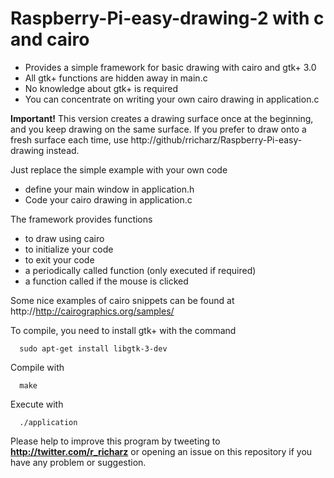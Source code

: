 # Raspberry-Pi-easy-drawing-2 with c and cairo
- Provides a simple framework for basic drawing with cairo and gtk+ 3.0
- All gtk+ functions are hidden away in main.c
- No knowledge about gtk+ is required
- You can concentrate on writing your own cairo drawing in application.c

**Important!** This version creates a drawing surface once at the beginning, and you keep
drawing on the same surface. If you prefer to draw onto a fresh surface each time, use
http://github/rricharz/Raspberry-Pi-easy-drawing instead.

Just replace the simple example with your own code

- define your main window in application.h
- Code your cairo drawing in application.c
 
The framework provides functions

- to draw using cairo
- to initialize your code
- to exit your code
- a periodically called function (only executed if required)
- a function called if the mouse is clicked

Some nice examples of cairo snippets can be found at
  http://http://cairographics.org/samples/

To compile, you need to install gtk+ with the command

```
  sudo apt-get install libgtk-3-dev
```

Compile with

```
  make
```

Execute with

```
  ./application
```

Please help to improve this program by tweeting to
**http://twitter.com/r_richarz** or opening an issue on this repository
if you have any problem or suggestion.
  
